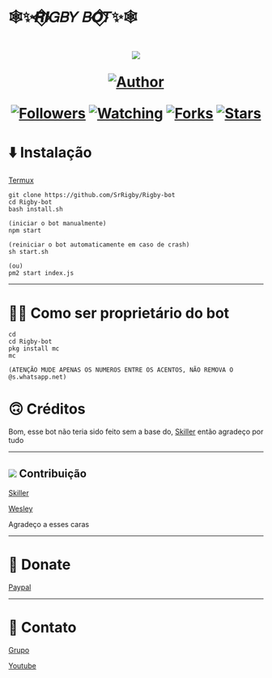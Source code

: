 # 🕸️✨𝑹⃟𝑰𝐺𝐵𝑌 𝐵𝑶⃟𝑇✨🕸️
<h1 align="center">
    <p>
        <img src= "https://thumbs.gfycat.com/DapperScrawnyBorderterrier-size_restricted.gif">
    </p>
    <p>
        <a href="https://github.com/SrRigby"><img title="Author"    src="https://img.shields.io/badge/Author-Sr Rigby-purple.svg?style=for-the-badge&logo=github"></a>
    </p>
    <p>
        <a href="https://github.com/SrRigby/followers"><img title="Followers" src="https://img.shields.io/github/followers/SrRigby?color=blue&style=flat-square"></a>
        <a href="https://github.com/mhankbarbar/termux-wabot/watchers"><img title="Watching" src="https://img.shields.io/github/watchers/mhankbarbar/termux-wabot?label=Watchers&color=blue&style=flat-square"></a>
        <a href="https://github.com/mhankbarbar/termux-wabot/network/members"><img title="Forks" src="https://img.shields.io/github/forks/mhankbarbar/termux-wabot?color=blue&style=flat-square"></a>
        <a href="https://github.com/mhankbarbar/termux-wabot/stargazers/"><img title="Stars" src="https://img.shields.io/github/stars/mhankbarbar/termux-wabot?color=blue&style=flat-square"></a>
    </p>
</h1>

# ⬇️ Instalação

[Termux](https://play.google.com/store/apps/details?id=com.termux&hl=pt_BR&gl=US)

```
git clone https://github.com/SrRigby/Rigby-bot
cd Rigby-bot
bash install.sh

(iniciar o bot manualmente)
npm start

(reiniciar o bot automaticamente em caso de crash)
sh start.sh

(ou)
pm2 start index.js

```
---
# 🙋‍♂️ Como ser proprietário do bot
```
cd
cd Rigby-bot
pkg install mc
mc

(ATENÇÃO MUDE APENAS OS NUMEROS ENTRE OS ACENTOS, NÃO REMOVA O @s.whatsapp.net)
```
# 🙃 Créditos
Bom, esse bot não teria sido feito sem a base do, [Skiller](https://youtube.com/c/SkillerOfc) então agradeço por tudo

---

## <img src="https://thumbs.gfycat.com/TautHauntingKangaroo-size_restricted.gif"> Contribuição

[Skiller](https://youtube.com/c/SkillerOfc)

[Wesley](https://api.whatsapp.com/send/?phone=%2B554288914327&text&app_absent=0)

Agradeço a esses caras 

---

# 💸 Donate
[Paypal](https://www.paypal.com/donate?business=72QN6DV3J23T8&no_recurring=0&item_name=Doa%C3%A7%C3%A3o+&currency_code=BRL)

---
# 🤝 Contato

[Grupo](https://chat.whatsapp.com/K8f5YtGupkK7LhgarKYmjg)

[Youtube](https://youtube.com/channel/UCELGEXRFguEnOl8tiUufzRQ)


